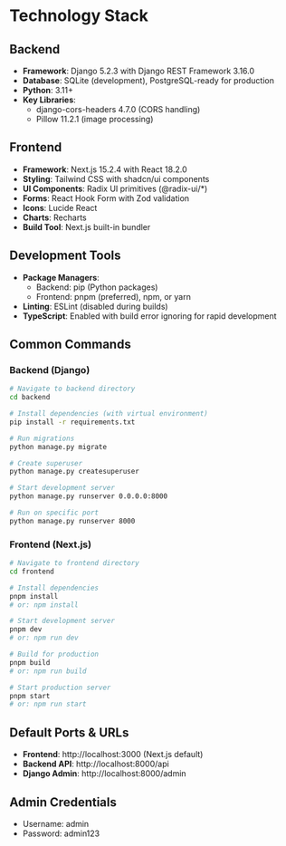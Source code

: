 # Technology Stack

## Backend
- **Framework**: Django 5.2.3 with Django REST Framework 3.16.0
- **Database**: SQLite (development), PostgreSQL-ready for production
- **Python**: 3.11+
- **Key Libraries**:
  - django-cors-headers 4.7.0 (CORS handling)
  - Pillow 11.2.1 (image processing)

## Frontend
- **Framework**: Next.js 15.2.4 with React 18.2.0
- **Styling**: Tailwind CSS with shadcn/ui components
- **UI Components**: Radix UI primitives (@radix-ui/*)
- **Forms**: React Hook Form with Zod validation
- **Icons**: Lucide React
- **Charts**: Recharts
- **Build Tool**: Next.js built-in bundler

## Development Tools
- **Package Managers**: 
  - Backend: pip (Python packages)
  - Frontend: pnpm (preferred), npm, or yarn
- **Linting**: ESLint (disabled during builds)
- **TypeScript**: Enabled with build error ignoring for rapid development

## Common Commands

### Backend (Django)
```bash
# Navigate to backend directory
cd backend

# Install dependencies (with virtual environment)
pip install -r requirements.txt

# Run migrations
python manage.py migrate

# Create superuser
python manage.py createsuperuser

# Start development server
python manage.py runserver 0.0.0.0:8000

# Run on specific port
python manage.py runserver 8000
```

### Frontend (Next.js)
```bash
# Navigate to frontend directory
cd frontend

# Install dependencies
pnpm install
# or: npm install

# Start development server
pnpm dev
# or: npm run dev

# Build for production
pnpm build
# or: npm run build

# Start production server
pnpm start
# or: npm run start
```

## Default Ports & URLs
- **Frontend**: http://localhost:3000 (Next.js default)
- **Backend API**: http://localhost:8000/api
- **Django Admin**: http://localhost:8000/admin

## Admin Credentials
- Username: admin
- Password: admin123